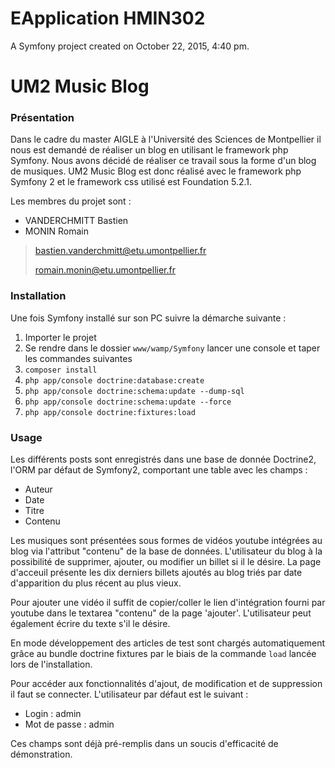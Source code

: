 EApplication HMIN302
=======

A Symfony project created on October 22, 2015, 4:40 pm.

# UM2 Music Blog

### Présentation
Dans le cadre du master AIGLE à l'Université des Sciences de Montpellier il nous est demandé de réaliser un blog en utilisant le framework php Symfony. Nous avons décidé de réaliser ce travail sous la forme d'un blog de musiques. UM2 Music Blog est donc réalisé avec le framework php Symfony 2 et le framework css utilisé est Foundation 5.2.1.

Les membres du projet sont :
- VANDERCHMITT Bastien
- MONIN Romain
> bastien.vanderchmitt@etu.umontpellier.fr
>
> romain.monin@etu.umontpellier.fr

### Installation
Une fois Symfony installé sur son PC suivre la démarche suivante :

1. Importer le projet
2. Se rendre dans le dossier `www/wamp/Symfony` lancer une console et taper les commandes suivantes
3. `composer install`
4. `php app/console doctrine:database:create`
5. `php app/console doctrine:schema:update --dump-sql`
6. `php app/console doctrine:schema:update --force`
7. `php app/console doctrine:fixtures:load`

### Usage
Les différents posts sont enregistrés dans une base de donnée Doctrine2, l'ORM par défaut de Symfony2, comportant une table avec les champs :
- Auteur
- Date
- Titre
- Contenu

Les musiques sont présentées sous formes de vidéos youtube intégrées au blog via l'attribut "contenu" de la base de données. L'utilisateur du blog à la possibilité de supprimer, ajouter, ou modifier un billet si il le désire. La page d'acceuil présente les dix derniers billets ajoutés au blog triés par date d'apparition du plus récent au plus vieux.

Pour ajouter une vidéo il suffit de copier/coller le lien d'intégration fourni par youtube dans le textarea "contenu" de la page 'ajouter'. L'utilisateur peut également écrire du texte s'il le désire.

En mode développement des articles de test sont chargés automatiquement grâce au bundle doctrine fixtures par le biais de la commande `load` lancée lors de l'installation.

Pour accéder aux fonctionnalités d'ajout, de modification et de suppression il faut se connecter. L'utilisateur par défaut est le suivant :
- Login : admin
- Mot de passe : admin

Ces champs sont déjà pré-remplis dans un soucis d'efficacité de démonstration.
